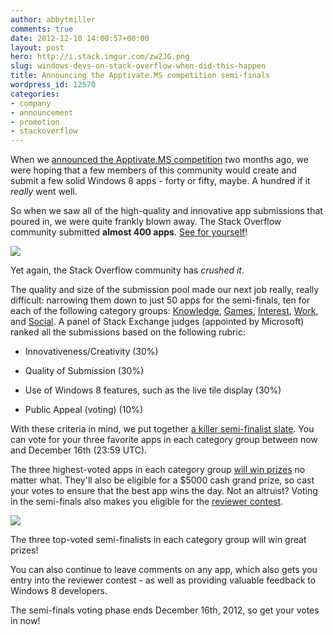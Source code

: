 ```yaml
---
author: abbytmiller
comments: true
date: 2012-12-10 14:00:57+00:00
layout: post
hero: http://i.stack.imgur.com/zw2JG.png
slug: windows-devs-on-stack-overflow-when-did-this-happen
title: Announcing the Apptivate.MS competition semi-finals
wordpress_id: 12570
categories:
- company
- announcement
- promotion
- stackoverflow
---
```


When we [announced the Apptivate.MS competition](http://blog.stackoverflow.com/2012/09/apptivate-ms-a-windows-8-app-development-contest/) two months ago, we were hoping that a few members of this community would create and submit a few solid Windows 8 apps - forty or fifty, maybe. A hundred if it _really_ went well.

So when we saw all of the high-quality and innovative app submissions that poured in, we were quite frankly blown away. The Stack Overflow community submitted **almost 400 apps**. [See for yourself](http://apptivate.ms/apps)!


![](http://i.stack.imgur.com/zw2JG.png)

Yet again, the Stack Overflow community has _crushed it_.


The quality and size of the submission pool made our next job really, really difficult: narrowing them down to just 50 apps for the semi-finals, ten for each of the following category groups: [Knowledge](http://apptivate.ms/apps/groups/1/knowledge), [Games](http://apptivate.ms/apps/groups/2/games), [Interest](http://apptivate.ms/apps/groups/3/interest), [Work](http://apptivate.ms/apps/groups/4/work), and [Social](http://apptivate.ms/apps/groups/5/social). A panel of Stack Exchange judges (appointed by Microsoft) ranked all the submissions based on the following rubric:



	
  * Innovativeness/Creativity (30%)

	
  * Quality of Submission (30%)

	
  * Use of Windows 8 features, such as the live tile display (30%)

	
  * Public Appeal (voting) (10%)






With these criteria in mind, we put together [a killer semi-finalist slate](http://apptivate.ms/semi-finals). You can vote for your three favorite apps in each category group between now and December 16th (23:59 UTC).

The three highest-voted apps in each category group [will win prizes](http://apptivate.ms/contest#developer-contest) no matter what. They'll also be eligible for a $5000 cash grand prize, so cast your votes to ensure that the best app wins the day. Not an altruist? Voting in the semi-finals also makes you eligible for the [reviewer contest](http://apptivate.ms/contest#reviewer-contest).






![](http://i.stack.imgur.com/9LkDd.png)


The three top-voted semi-finalists in each category group will win great prizes!


You can also continue to leave comments on any app, which also gets you entry into the reviewer contest - as well as providing valuable feedback to Windows 8 developers.

The semi-finals voting phase ends December 16th, 2012, so get your votes in now!
